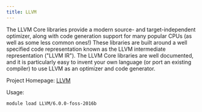 ```yaml
---
title: LLVM
---
```

The LLVM Core libraries provide a modern source- and target-independent optimizer, along with code generation support for many popular CPUs (as well as some less common ones!) These libraries are built around a well specified code representation known as the LLVM intermediate representation ("LLVM IR"). The LLVM Core libraries are well documented, and it is particularly easy to invent your own language (or port an existing compiler) to use LLVM as an optimizer and code generator.

Project Homepage: [LLVM](homepage)

Usage:
```
module load LLVM/6.0.0-foss-2016b
```
